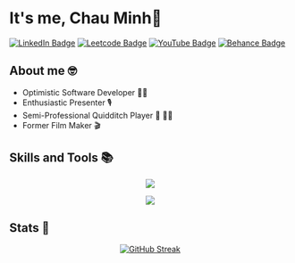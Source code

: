 # It's me, Chau Minh👋

<div id="badges">
<a href="https://www.linkedin.com/in/chauminhtruong/"><img src="https://img.shields.io/badge/LinkedIn-blue?style=for-the-badge&logo=linkedin&logoColor=white" alt="LinkedIn Badge"/></a>
<a href="https://leetcode.com/u/biradon/"><img src="https://img.shields.io/badge/LeetCode-000000?style=for-the-badge&logo=LeetCode&logoColor=#d16c06" alt="Leetcode Badge"/></a>
<a href="https://www.youtube.com/@biradon4444"><img src="https://img.shields.io/badge/YouTube-red?style=for-the-badge&logo=youtube&logoColor=white" alt="YouTube Badge"></a>
<a href="https://www.behance.net/truongchauminh"><img src="https://img.shields.io/badge/Behance-blue?style=for-the-badge&logo=behance&logoColor=white" alt="Behance Badge"></a>
</div>


## About me 🤓
- Optimistic Software Developer 🧑‍💻
- Enthusiastic Presenter 🎙️ 
- Semi-Professional Quidditch Player 🤾 🧹🏐
- Former Film Maker 🎬 


## Skills and Tools 📚
<p align="center">
  <img src="https://skillicons.dev/icons?i=html,css,bootstrap,js,react,nodejs,expressjs,php,python,django,flask,java,spring,cs,dotnet" />
</p>
<p align="center">
  <img src="https://skillicons.dev/icons?i=aws,azure,vscode,git,linux,mysql,sqlite,mongodb,postgres,wordpress,firebase,bash,docker,selenium,postman" />
</p>

</div>


## Stats 🧗
<div align="center">
    <a href="https://git.io/streak-stats">
        <img src="http://github-readme-streak-stats.herokuapp.com?user=biradon&theme=dark&background=000000" alt="GitHub Streak">
    </a>
</div>


